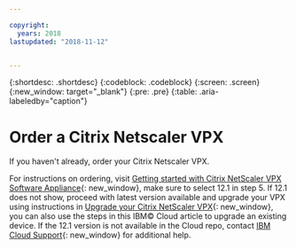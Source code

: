 ```yaml
---

copyright:
  years: 2018
lastupdated: "2018-11-12"


---
```


{:shortdesc: .shortdesc}
{:codeblock: .codeblock}
{:screen: .screen}
{:new_window: target="_blank"}
{:pre: .pre}
{:table: .aria-labeledby="caption"}

# Order a Citrix Netscaler VPX
If you haven't already, order your Citrix Netscaler VPX.

For instructions on ordering, visit [Getting started with Citrix NetScaler VPX Software Appliance](/docs/infrastructure/citrix-netscaler-vpx/getting-started.html#getting-started-with-citrix-netscaler-vpx-software-appliance){: new_window}, make sure to select 12.1 in step 5. If 12.1 does not show, proceed with latest version available and upgrade your VPX using instructions in 
[Upgrade your Citrix NetScaler VPX](/docs/infrastructure/citrix-netscaler-vpx/upgrade-netscaler.html#upgrade-your-citrix-netscaler-vpx){: new_window}, you can also use the steps in this IBM© Cloud article to upgrade an existing device. If the 12.1 version is not available in the Cloud repo, contact [IBM Cloud Support](/docs/get-support/howtogetsupport.html#using-avatar){: new_window} for additional help.
